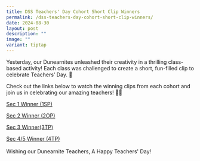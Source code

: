 ```yaml
---
title: DSS Teachers' Day Cohort Short Clip Winners
permalink: /dss-teachers-day-cohort-short-clip-winners/
date: 2024-08-30
layout: post
description: ""
image: ""
variant: tiptap
---
```

<p></p>
<p>Yesterday, our Dunearnites unleashed their creativity in a thrilling class-based
activity! Each class was challenged to create a short, fun-filled clip
to celebrate Teachers’ Day. 🌟</p>
<p>Check out the links below to watch the winning clips from each cohort
and join us in celebrating our amazing teachers! 🎥✨</p>
<p><a href="https://drive.google.com/file/d/16NGHs61d8CtSrTf8mnNhkZc-pwJ6KyZ6/view?usp=drive_link" rel="noopener nofollow" target="_blank">Sec 1 Winner (1SP)</a>
</p>
<p><a href="https://drive.google.com/file/d/1ig528MiVgKPhnW5TjPs8m0YJLWX7Nqkv/view?usp=drive_link" rel="noopener nofollow" target="_blank">Sec 2 Winner (2OP)</a>
</p>
<p><a href="https://drive.google.com/file/d/16YZwM4qShA1IzKfwY8X95FHx_XZiB_xx/view?usp=drive_link" rel="noopener nofollow" target="_blank">Sec 3 Winner(3TP)</a>
</p>
<p><a href="https://drive.google.com/file/d/1GitlbSw0tNJVV7-UbKhV1vf3KALH23qq/view?usp=drive_link" rel="noopener nofollow" target="_blank">Sec 4/5 Winner (4TP)</a>
<br>
<br>Wishing our Dunearnite Teachers, A Happy Teachers' Day!</p>